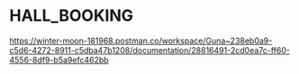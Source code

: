 # HALL_BOOKING
https://winter-moon-181968.postman.co/workspace/Guna~238eb0a9-c5d6-4272-8911-c5dba47b1208/documentation/28816491-2cd0ea7c-ff60-4556-8df9-b5a9efc462bb
